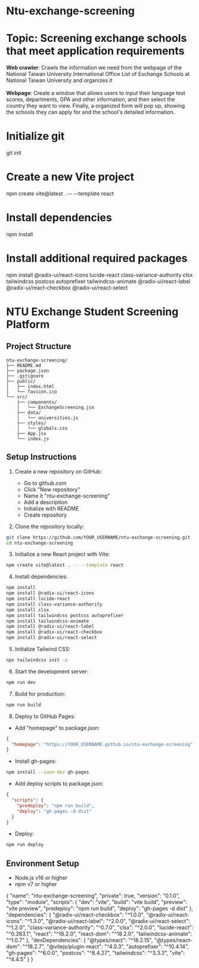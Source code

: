 # Ntu-exchange-screening
# Topic: Screening exchange schools that meet application requirements
__Web crawler__: Crawls the information we need from the webpage of the National Taiwan University International Office List of Exchange Schools at National Taiwan University and organizes it<br> <br>
__Webpage__: Create a window that allows users to input their language test scores, departments, GPA and other information, and then select the country they want to view. Finally, a organized form will pop up, showing the schools they can apply for and the school's detailed information.


# Initialize git
git init

# Create a new Vite project
npm create vite@latest . -- --template react

# Install dependencies
npm install

# Install additional required packages
npm install @radix-ui/react-icons lucide-react class-variance-authority clsx tailwindcss postcss autoprefixer tailwindcss-animate @radix-ui/react-label @radix-ui/react-checkbox @radix-ui/react-select
# NTU Exchange Student Screening Platform

## Project Structure
```
ntu-exchange-screening/
├── README.md
├── package.json
├── .gitignore
├── public/
│   ├── index.html
│   └── favicon.ico
└── src/
    ├── components/
    │   └── ExchangeScreening.jsx
    ├── data/
    │   └── universities.js
    ├── styles/
    │   └── globals.css
    ├── App.jsx
    └── index.js
```

## Setup Instructions

1. Create a new repository on GitHub:
   - Go to github.com
   - Click "New repository"
   - Name it "ntu-exchange-screening"
   - Add a description
   - Initialize with README
   - Create repository

2. Clone the repository locally:
```bash
git clone https://github.com/YOUR_USERNAME/ntu-exchange-screening.git
cd ntu-exchange-screening
```

3. Initialize a new React project with Vite:
```bash
npm create vite@latest . -- --template react
```

4. Install dependencies:
```bash
npm install
npm install @radix-ui/react-icons
npm install lucide-react
npm install class-variance-authority
npm install clsx
npm install tailwindcss postcss autoprefixer
npm install tailwindcss-animate
npm install @radix-ui/react-label
npm install @radix-ui/react-checkbox
npm install @radix-ui/react-select
```

5. Initialize Tailwind CSS:
```bash
npx tailwindcss init -p
```

6. Start the development server:
```bash
npm run dev
```

7. Build for production:
```bash
npm run build
```

8. Deploy to GitHub Pages:
- Add "homepage" to package.json:
```json
{
  "homepage": "https://YOUR_USERNAME.github.io/ntu-exchange-screening"
}
```
- Install gh-pages:
```bash
npm install --save-dev gh-pages
```
- Add deploy scripts to package.json:
```json
{
  "scripts": {
    "predeploy": "npm run build",
    "deploy": "gh-pages -d dist"
  }
}
```
- Deploy:
```bash
npm run deploy
```

## Environment Setup
- Node.js v16 or higher
- npm v7 or higher

{
  "name": "ntu-exchange-screening",
  "private": true,
  "version": "0.1.0",
  "type": "module",
  "scripts": {
    "dev": "vite",
    "build": "vite build",
    "preview": "vite preview",
    "predeploy": "npm run build",
    "deploy": "gh-pages -d dist"
  },
  "dependencies": {
    "@radix-ui/react-checkbox": "^1.0.0",
    "@radix-ui/react-icons": "^1.3.0",
    "@radix-ui/react-label": "^2.0.0",
    "@radix-ui/react-select": "^1.2.0",
    "class-variance-authority": "^0.7.0",
    "clsx": "^2.0.0",
    "lucide-react": "^0.263.1",
    "react": "^18.2.0",
    "react-dom": "^18.2.0",
    "tailwindcss-animate": "^1.0.7"
  },
  "devDependencies": {
    "@types/react": "^18.2.15",
    "@types/react-dom": "^18.2.7",
    "@vitejs/plugin-react": "^4.0.3",
    "autoprefixer": "^10.4.14",
    "gh-pages": "^6.0.0",
    "postcss": "^8.4.27",
    "tailwindcss": "^3.3.3",
    "vite": "^4.4.5"
  }
}
